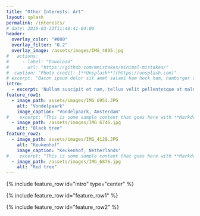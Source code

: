 ```yaml
---
title: "Other Interests: Art"
layout: splash
permalink: /interests/
# date: 2016-03-23T11:48:41-04:00
header:
  overlay_color: "#000"
  overlay_filter: "0.2"
  overlay_image: /assets/images/IMG_4895.jpg
#   actions:
#     - label: "Download"
#       url: "https://github.com/mmistakes/minimal-mistakes/"
#  caption: "Photo credit: [**Unsplash**](https://unsplash.com)"
# excerpt: "Bacon ipsum dolor sit amet salami ham hock ham, hamburger corned beef short ribs kielbasa biltong t-bone drumstick tri-tip tail sirloin pork chop."
intro: 
  - excerpt: 'Nullam suscipit et nam, tellus velit pellentesque at malesuada, enim eaque. Quis nulla, netus tempor in diam gravida tincidunt, *proin faucibus* voluptate felis id sollicitudin. Centered with `type="center"`'
feature_row1:
  - image_path: assets/images/IMG_6951.JPG
    alt: "Vondelpaark"
    image_caption: "Vondelpaark, Amsterdam"
#    excerpt: "This is some sample content that goes here with **Markdown** formatting."
  - image_path: /assets/images/IMG_6746.jpg
    alt: "Black tree"
feature_row2:
  - image_path: assets/images/IMG_4128.JPG
    alt: "Keukenhof"
    image_caption: "Keukenhof, Netherlands"
#    excerpt: "This is some sample content that goes here with **Markdown** formatting."
  - image_path: /assets/images/IMG_6876.jpg
    alt: "Red tree"
---
```


{% include feature_row id="intro" type="center" %}

{% include feature_row id="feature_row1" %}

{% include feature_row id="feature_row2" %}

<!-- {% include feature_row id="feature_row3" type="right" %}

<!-- {% include feature_row id="feature_row4" type="center" %} -->

